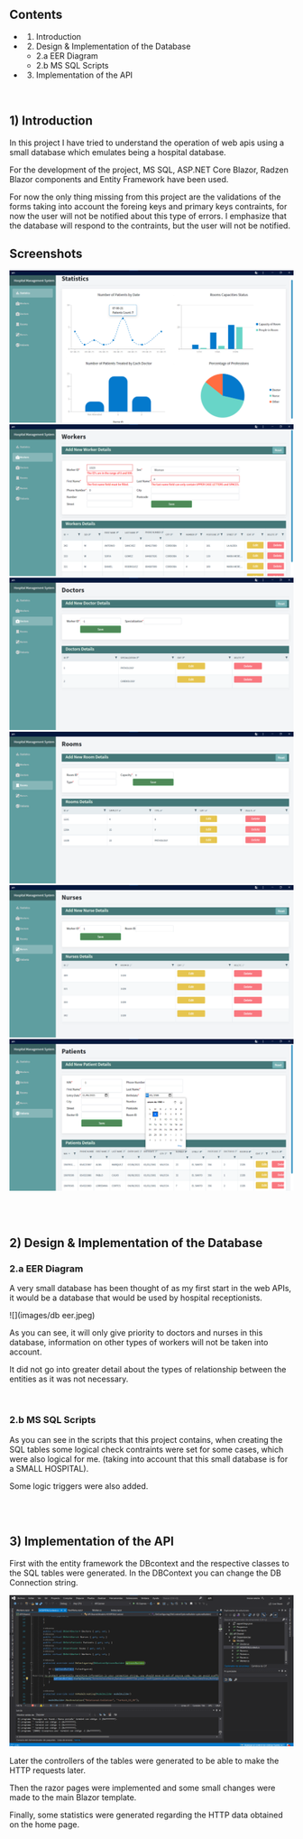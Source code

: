 
## Contents

- 1. Introduction
- 2. Design & Implementation of the Database
   - 2.a EER Diagram
   - 2.b MS SQL Scripts
- 3. Implementation of the API

<br />

## 1) Introduction

In this project I have tried to understand the operation of web apis using a small database which emulates being a hospital database.

For the development of the project, MS SQL, ASP.NET Core Blazor, Radzen Blazor components and Entity Framework have been used.

For now the only thing missing from this project are the validations of the forms taking into account the foreing keys and primary keys 
contraints, for now the user will not be notified about this type of errors.
I emphasize that the database will respond to the contraints, but the user will not be notified.

## Screenshots

![](images/1.png) 
![](images/2.png) 
![](images/3.png) 
![](images/4.png)
![](images/5.png)
![](images/6.png)

<br />
<br />

## 2) Design & Implementation of the Database

### 2.a EER Diagram

A very small database has been thought of as my first start in the web APIs, it would be a database that would be used by hospital receptionists.

![](images/db eer.jpeg)

As you can see, it will only give priority to doctors and nurses in this database, information on other types of workers will not be taken into account.

It did not go into greater detail about the types of relationship between the entities as it was not necessary.

<br />


### 2.b MS SQL Scripts

As you can see in the scripts that this project contains, when creating the SQL tables some logical check contraints were set for some cases, which were also logical for me.
(taking into account that this small database is for a SMALL HOSPITAL).

Some logic triggers were also added.

<br />
<br />

## 3) Implementation of the API

First with the entity framework the DBcontext and the respective classes to the SQL tables were generated.
In the DBContext you can change the DB Connection string.

![](images/dbcontext.png)

Later the controllers of the tables were generated to be able to make the HTTP requests later.

Then the razor pages were implemented and some small changes were made to the main Blazor template.

Finally, some statistics were generated regarding the HTTP data obtained on the home page.

